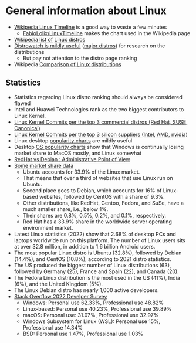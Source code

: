 # General information about Linux

- [Wikipedia Linux Timeline](https://upload.wikimedia.org/wikipedia/commons/1/1b/Linux_Distribution_Timeline.svg) is a good way to waste a few minutes
  - [FabioLolix/LinuxTimeline](https://github.com/FabioLolix/LinuxTimeline) makes the chart used in the Wikipedia page
- [Wikipedia list of](https://en.wikipedia.org/wiki/List_of_Linux_distributions) [Linux distros](https://en.wikipedia.org/wiki/List_of_Linux_distributions)
- [Distrowatch is mildly useful](https://distrowatch.com/) ([major distros](http://distrowatch.org/dwres.php?resource=major)) for research on the distributions
  - But pay not attention to the distro page ranking
- Wikipedia [Comparison of Linux distributions](https://en.wikipedia.org/wiki/Comparison_of_Linux_distributions)

## Statistics

- Statistics regarding Linux distro ranking should always be considered flawed
- Intel and Huawei Technologies rank as the two biggest contributors to Linux Kernel.
- [Linux Kernel Commits per the top 3 commercial distros (Red Hat, SUSE, Canonical)](https://www.phoronix.com/news/RedHat-SUSE-Canonical-Kern-10s)
- [Linux Kernel Commits per the top 3 silicon suppliers (Intel, AMD, nvidia)](https://www.phoronix.com/news/NVIDIA-Contributions-2010s-Kern)
- Linux desktop [popularity charts](https://lunduke.substack.com/p/ubuntu-market-share-is-in-a-nosedive) are mildly useful
- Desktop [OS popularity charts](https://www.statista.com/statistics/218089/global-market-share-of-windows-7/) show that Windows is continually losing market share to MacOS mostly, and Linux somewhat
- [RedHat vs Debian : Administrative Point of View](https://www.tecmint.com/redhat-vs-debian-administrative-point-of-view/)
- [Some market share data](https://www.enterpriseappstoday.com/stats/linux-statistics.html)
  - Ubuntu accounts for 33.9% of the Linux market.  
  - That means that over a third of websites that use Linux run on Ubuntu.
  - Second place goes to Debian, which accounts for 16% of Linux-based websites, followed by CentOS with a share of 9.3%.
  - Other distributions, like RedHat, Gentoo, Fedora, and SuSe, have a much smaller share, i.e., below 1%.
  - Their shares are 0.8%, 0.5%, 0.2%, and 0.1%, respectively.
  - Red Hat has a 33.9% share in the worldwide server operating environment market.
- Latest Linux statistics (2022) show that 2.68% of desktop PCs and laptops worldwide run on this platform. The number of Linux users sits at over 32.8 million, in addition to 1.6 billion Android users.
- The most popular Linux distro is Ubuntu (32.8%), followed by Debian (14.4%), and CentOS (10.8%), according to 2021 distro statistics.
- The US produced the biggest number of Linux distributions (63), followed by Germany (25), France and Spain (22), and Canada (20).
- The Fedora Linux distribution is the most used in the US (41%), India (6%), and the United Kingdom (5%).
- The Linux Debian distro has nearly 1,000 active developers.
- [Stack Overflow 2022 Develper Survey](https://survey.stackoverflow.co/2022/?ref=itsfoss.com#technology-most-popular-technologies)
  - Windows: Personal use 62.33%, Professional use 48.82%
  - Linux-based: Personal use 40.23%, Professional use 39.89%
  - macOS: Personal use: 31.07%, Professional use 32.97%
  - Windows Subsystem for Linux (WSL): Personal use 15%, Professional use 14.34%
  - BSD: Personal use 1.47%, Professional use 1.03%

